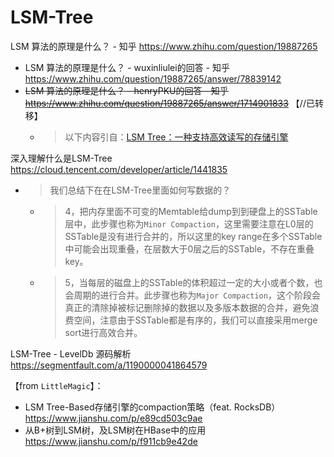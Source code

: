 
# LSM-Tree

LSM 算法的原理是什么？ - 知乎 https://www.zhihu.com/question/19887265
- LSM 算法的原理是什么？ - wuxinliulei的回答 - 知乎 https://www.zhihu.com/question/19887265/answer/78839142
- ~~LSM 算法的原理是什么？ - henryPKU的回答 - 知乎 https://www.zhihu.com/question/19887265/answer/1714901833~~  【//已转移】
  * > 以下内容引自：[LSM Tree：一种支持高效读写的存储引擎](https://hzhu212.github.io/posts/2d7c5edb/)

深入理解什么是LSM-Tree https://cloud.tencent.com/developer/article/1441835
- > 我们总结下在在LSM-Tree里面如何写数据的？
  * > 4，把内存里面不可变的Memtable给dump到到硬盘上的SSTable层中，此步骤也称为`Minor Compaction`，这里需要注意在L0层的SSTable是没有进行合并的，所以这里的key range在多个SSTable中可能会出现重叠，在层数大于0层之后的SSTable，不存在重叠key。
  * > 5，当每层的磁盘上的SSTable的体积超过一定的大小或者个数，也会周期的进行合并。此步骤也称为`Major Compaction`，这个阶段会真正的清除掉被标记删除掉的数据以及多版本数据的合并，避免浪费空间，注意由于SSTable都是有序的，我们可以直接采用merge sort进行高效合并。

LSM-Tree - LevelDb 源码解析 https://segmentfault.com/a/1190000041864579

【from `LittleMagic`】：
- LSM Tree-Based存储引擎的compaction策略（feat. RocksDB） https://www.jianshu.com/p/e89cd503c9ae
- 从B+树到LSM树，及LSM树在HBase中的应用 https://www.jianshu.com/p/f911cb9e42de
